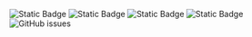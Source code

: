 ![Static Badge](https://img.shields.io/badge/blacklists-60-000000) ![Static Badge](https://img.shields.io/badge/blacklisted-3019893-cc0000) ![Static Badge](https://img.shields.io/badge/whitelisted-2243-00CC00) ![Static Badge](https://img.shields.io/badge/streaming_blacklist-28107-000000) ![GitHub issues](https://img.shields.io/github/issues/fabriziosalmi/blacklists)
